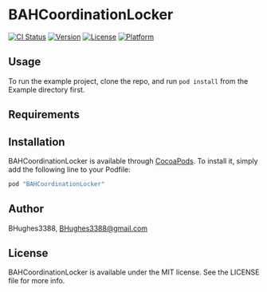# BAHCoordinationLocker

[![CI Status](http://img.shields.io/travis/BHughes3388/BAHCoordinationLocker.svg?style=flat)](https://travis-ci.org/BHughes3388/BAHCoordinationLocker)
[![Version](https://img.shields.io/cocoapods/v/BAHCoordinationLocker.svg?style=flat)](http://cocoapods.org/pods/BAHCoordinationLocker)
[![License](https://img.shields.io/cocoapods/l/BAHCoordinationLocker.svg?style=flat)](http://cocoapods.org/pods/BAHCoordinationLocker)
[![Platform](https://img.shields.io/cocoapods/p/BAHCoordinationLocker.svg?style=flat)](http://cocoapods.org/pods/BAHCoordinationLocker)

## Usage

To run the example project, clone the repo, and run `pod install` from the Example directory first.

## Requirements

## Installation

BAHCoordinationLocker is available through [CocoaPods](http://cocoapods.org). To install
it, simply add the following line to your Podfile:

```ruby
pod "BAHCoordinationLocker"
```

## Author

BHughes3388, BHughes3388@gmail.com

## License

BAHCoordinationLocker is available under the MIT license. See the LICENSE file for more info.
